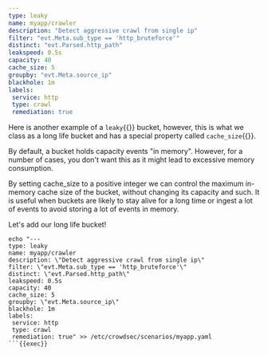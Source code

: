 ```yaml
---
type: leaky
name: myapp/crawler
description: "Detect aggressive crawl from single ip"
filter: "evt.Meta.sub_type == 'http_bruteforce'"
distinct: "evt.Parsed.http_path"
leakspeed: 0.5s
capacity: 40
cache_size: 5
groupby: "evt.Meta.source_ip"
blackhole: 1m
labels:
 service: http
 type: crawl
 remediation: true
```

Here is another example of a `leaky`{{}} bucket, however, this is what we class as a long life bucket and has a special property called `cache_size`{{}}.

By default, a bucket holds capacity events "in memory". However, for a number of cases, you don't want this as it might lead to excessive memory consumption.

By setting cache_size to a positive integer we can control the maximum in-memory cache size of the bucket, without changing its capacity and such. It is useful when buckets are likely to stay alive for a long time or ingest a lot of events to avoid storing a lot of events in memory.

Let's add our long life bucket!
```
echo "---
type: leaky
name: myapp/crawler
description: \"Detect aggressive crawl from single ip\"
filter: \"evt.Meta.sub_type == 'http_bruteforce'\"
distinct: \"evt.Parsed.http_path\"
leakspeed: 0.5s
capacity: 40
cache_size: 5
groupby: \"evt.Meta.source_ip\"
blackhole: 1m
labels:
 service: http
 type: crawl
 remediation: true" >> /etc/crowdsec/scenarios/myapp.yaml
```{{exec}}
